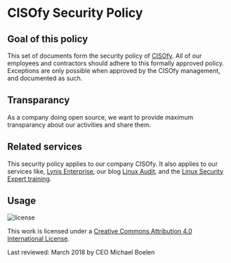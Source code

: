 # CISOfy Security Policy

## Goal of this policy
This set of documents form the security policy of [CISOfy](https://cisofy.com). All of our employees and contractors should adhere to this formally approved policy. Exceptions are only possible when approved by the CISOfy management, and documented as such.

## Transparancy
As a company doing open source, we want to provide maximum transparancy about our activities and share them.

## Related services
This security policy applies to our company CISOfy. It also applies to our services like, [Lynis Enterprise](https://cisofy.com/lynis-enterprise/), our blog [Linux Audit](https://linux-audit.com), and the [Linux Security Expert training](https://linuxsecurity.expert/training/).

## Usage

![license](https://i.creativecommons.org/l/by/4.0/88x31.png)

This work is licensed under a [Creative Commons Attribution 4.0 International License](http://creativecommons.org/licenses/by/4.0/).


Last reviewed: March 2018 by CEO Michael Boelen
